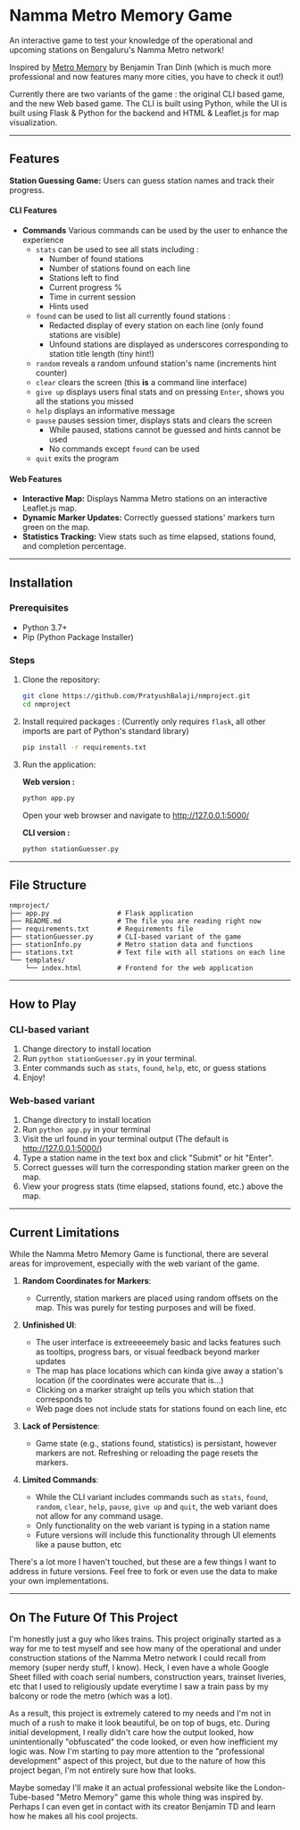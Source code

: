 # Namma Metro Memory Game

An interactive game to test your knowledge of the operational and upcoming stations on Bengaluru's Namma Metro network!

Inspired by [Metro Memory](https://metro-memory.com/) by Benjamin Tran Dinh (which is much more professional and now features many more cities, you have to check it out!)

Currently there are two variants of the game : the original CLI based game, and the new Web based game. The CLI is built using Python, while the UI is built using Flask & Python for the backend and HTML & Leaflet.js for map visualization.

---
## Features
**Station Guessing Game:** Users can guess station names and track their progress.

#### CLI Features

- **Commands** Various commands can be used by the user to enhance the experience
    - `stats` can be used to see all stats including : 
        - Number of found stations
        - Number of stations found on each line
        - Stations left to find
        - Current progress %
        - Time in current session
        - Hints used
    - `found` can be used to list all currently found stations : 
        - Redacted display of every station on each line (only found stations are visible)
        - Unfound stations are displayed as underscores corresponding to station title length (tiny hint!)
    - `random` reveals a random unfound station's name (increments hint counter)
    - `clear` clears the screen (this **is** a command line interface)
    - `give up` displays users final stats and on pressing `Enter`, shows you all the stations you missed
    - `help` displays an informative message
    - `pause` pauses session timer, displays stats and clears the screen
        - While paused, stations cannot be guessed and hints cannot be used
        - No commands except `found` can be used
    - `quit` exits the program

#### Web Features

- **Interactive Map:** Displays Namma Metro stations on an interactive Leaflet.js map.
- **Dynamic Marker Updates:** Correctly guessed stations' markers turn green on the map.
- **Statistics Tracking:** View stats such as time elapsed, stations found, and completion percentage.

---

## Installation

### Prerequisites
- Python 3.7+
- Pip (Python Package Installer)

### Steps
1. Clone the repository:
   ```bash
   git clone https://github.com/PratyushBalaji/nmproject.git
   cd nmproject
   ```

2. Install required packages : (Currently only requires `flask`, all other imports are part of Python's standard library)
   ```bash
   pip install -r requirements.txt
   ```

3. Run the application:

   **Web version :** 
   ```bash
   python app.py
   ```
   Open your web browser and navigate to http://127.0.0.1:5000/

   **CLI version :**
   ```bash
   python stationGuesser.py
   ```

---

## File Structure

```
nmproject/
├── app.py                 # Flask application
├── README.md              # The file you are reading right now 
├── requirements.txt       # Requirements file
├── stationGuesser.py      # CLI-based variant of the game
├── stationInfo.py         # Metro station data and functions
├── stations.txt           # Text file with all stations on each line
└── templates/
    └── index.html         # Frontend for the web application
```

---

## How to Play

### CLI-based variant
1. Change directory to install location
2. Run `python stationGuesser.py` in your terminal.
3. Enter commands such as `stats`, `found`, `help`, etc, or guess stations
4. Enjoy!

### Web-based variant
1. Change directory to install location
2. Run `python app.py` in your terminal
3. Visit the url found in your terminal output (The default is http://127.0.0.1:5000/)
4. Type a station name in the text box and click "Submit" or hit "Enter".
5. Correct guesses will turn the corresponding station marker green on the map.
6. View your progress stats (time elapsed, stations found, etc.) above the map.

---

## Current Limitations

While the Namma Metro Memory Game is functional, there are several areas for improvement, especially with the web variant of the game.

1. **Random Coordinates for Markers**:
   - Currently, station markers are placed using random offsets on the map. This was purely for testing purposes and will be fixed.

2. **Unfinished UI**:
   - The user interface is extreeeeemely basic and lacks features such as tooltips, progress bars, or visual feedback beyond marker updates
   - The map has place locations which can kinda give away a station's location (if the coordinates were accurate that is...)
   - Clicking on a marker straight up tells you which station that corresponds to
   - Web page does not include stats for stations found on each line, etc

3. **Lack of Persistence**:
   - Game state (e.g., stations found, statistics) is persistant, however markers are not. Refreshing or reloading the page resets the markers.

4. **Limited Commands**:
   - While the CLI variant includes commands such as `stats`, `found`, `random`, `clear`, `help`, `pause`, `give up` and `quit`, the web variant does not allow for any command usage.
   - Only functionality on the web variant is typing in a station name
   - Future versions will include this functionality through UI elements like a pause button, etc

There's a lot more I haven't touched, but these are a few things I want to address in future versions. Feel free to fork or even use the data to make your own implementations.

---

## On The Future Of This Project

I'm honestly just a guy who likes trains. This project originally started as a way for me to test myself and see how many of the operational and under construction stations of the Namma Metro network I could recall from memory (super nerdy stuff, I know). Heck, I even have a whole Google Sheet filled with coach serial numbers, construction years, trainset liveries, etc that I used to religiously update everytime I saw a train pass by my balcony or rode the metro (which was a lot). 

As a result, this project is extremely catered to my needs and I'm not in much of a rush to make it look beautiful, be on top of bugs, etc. During initial development, I really didn't care how the output looked, how unintentionally "obfuscated" the code looked, or even how inefficient my logic was. Now I'm starting to pay more attention to the "professional development" aspect of this project, but due to the nature of how this project began, I'm not entirely sure how that looks.

Maybe someday I'll make it an actual professional website like the London-Tube-based "Metro Memory" game this whole thing was inspired by. Perhaps I can even get in contact with its creator Benjamin TD and learn how he makes all his cool projects. 